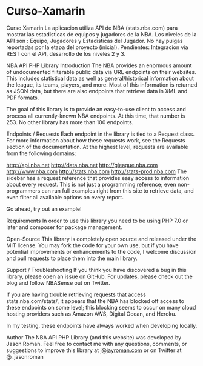 # Curso-Xamarin
Curso Xamarin
La aplicacion utiliza API de NBA (stats.nba.com) para mostrar las estadisticas de equipos y jugadores de la NBA.
Los niveles de la API son : Equipo, Jugadores y Estadisticas del Jugador.
No hay pulgas reportadas por la etapa del proyecto (inicial).
Pendientes: Integracion via REST con el API, desarrollo de los niveles 2 y 3. 

NBA API PHP Library
Introduction
The NBA provides an enormous amount of undocumented filterable public data via URL endpoints on their websites. This includes statistical data as well as general/historical information about the league, its teams, players, and more. Most of this information is returned as JSON data, but there are also endpoints that retrieve data in XML and PDF formats.

The goal of this library is to provide an easy-to-use client to access and process all currently-known NBA endpoints. At this time, that number is 253. No other library has more than 100 endpoints.

Endpoints / Requests
Each endpoint in the library is tied to a Request class. For more information about how these requests work, see the Requests section of the documentation. At the highest level, requests are available from the following domains:

http://api.nba.net
http://data.nba.net
http://gleague.nba.com
http://www.nba.com
http://stats.nba.com
http://stats-prod.nba.com
The sidebar has a request reference that provides easy access to information about every request. This is not just a programming reference; even non-programmers can run full examples right from this site to retrieve data, and even filter all available options on every report.

Go ahead, try out an example!

Requirements
In order to use this library you need to be using PHP 7.0 or later and composer for package management.

Open-Source
This library is completely open source and released under the MIT license. You may fork the code for your own use, but if you have potential improvements or enhancements to the code, I welcome discussion and pull requests to place them into the main library.

Support / Troubleshooting
If you think you have discovered a bug in this library, please open an issue on GitHub. For updates, please check out the blog and follow NBASense out on Twitter.

If you are having trouble retrieving requests that access stats.nba.com/stats/, it appears that the NBA has blocked off access to these endpoints on some level; this blocking seems to occur on many cloud hosting providers such as Amazon AWS, Digital Ocean, and Heroku.

In my testing, these endpoints have always worked when developing locally.

Author
The NBA API PHP Library (and this website) was developed by Jason Roman. Feel free to contact me with any questions, comments, or suggestions to improve this library at j@jayroman.com or on Twitter at @_jasonroman
